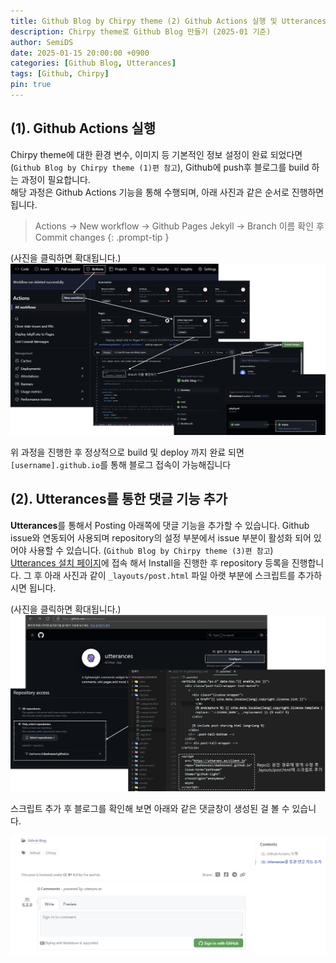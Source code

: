 ```yaml
---
title: Github Blog by Chirpy theme (2) Github Actions 실행 및 Utterances 추가
description: Chirpy theme로 Github Blog 만들기 (2025-01 기준)
author: SemiDS
date: 2025-01-15 20:00:00 +0900
categories: [Github Blog, Utterances]
tags: [Github, Chirpy]
pin: true
---
```


## (1). Github Actions 실행
Chirpy theme에 대한 환경 변수, 이미지 등 기본적인 정보 설정이 완료 되었다면 (`Github Blog by Chirpy theme (1)편 참고`), Github에 push후 블로그를 build 하는 과정이 필요합니다.   
해당 과정은 Github Actions 기능을 통해 수행되며, 아래 사진과 같은 순서로 진행하면 됩니다.
> Actions -> New workflow -> Github Pages Jekyll -> Branch 이름 확인 후 Commit changes
{: .prompt-tip }

(사진을 클릭하면 확대됩니다.)
![(4)-1](/assets/img/posting/2025-01-24-github-blog-1_1.png)

위 과정을 진행한 후 정상적으로 build 및 deploy 까지 완료 되면 `[username].github.io`를 통해 블로그 접속이 가능해집니다 

## (2). Utterances를 통한 댓글 기능 추가
**Utterances**를 통해서 Posting 아래쪽에 댓글 기능을 추가할 수 있습니다. Github issue와 연동되어 사용되며 repository의 설정 부분에서 issue 부분이 활성화 되어 있어야 사용할 수 있습니다. (`Github Blog by Chirpy theme (3)편 참고`)   
[Utterances 설치 페이지](https://github.com/apps/utterances)에 접속 해서 Install을 진행한 후 repository 등록을 진행합니다. 그 후 아래 사진과 같이 `_layouts/post.html` 파일 아랫 부분에 스크립트를 추가하시면 됩니다.

(사진을 클릭하면 확대됩니다.)
![(4)-2](/assets/img/posting/2025-01-24-github-blog-1_2.png)

스크립트 추가 후 블로그를 확인해 보면 아래와 같은 댓글창이 생성된 걸 볼 수 있습니다.

![(4)-3](/assets/img/posting/2025-01-24-github-blog-1_3.png)
